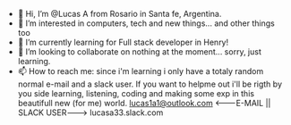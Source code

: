 - 👋 Hi, I’m @Lucas A from Rosario in Santa fe, Argentina.
- 👀 I’m interested in computers, tech and new things... and other things too
- 🌱 I’m currently learning for Full stack developer in Henry!
- 💞️ I’m looking to collaborate on nothing at the moment... sorry, just learning. 
- 📫 How to reach me: since i'm learning i only have a totaly random normal e-mail and a slack user.
If you want to helpme out i'll be rigth by you side learning, listening, coding and making some exp in this beautifull new (for me) world. 
lucas1a1@outlook.com <---E-MAIL || SLACK USER---> lucasa33.slack.com 
<!---
LucasA3388/LucasA3388 is a ✨ special ✨ repository because its `README.md` (this file) appears on your GitHub profile.
You can click the Preview link to take a look at your changes.
--->
